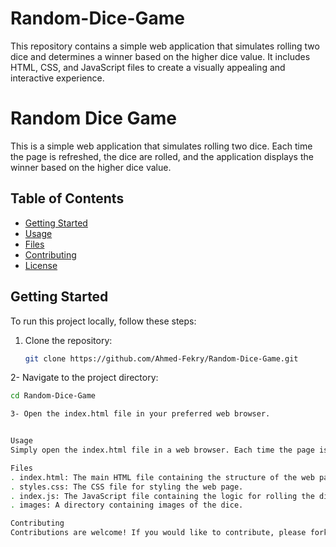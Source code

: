 # Random-Dice-Game
This repository contains a simple web application that simulates rolling two dice and determines a winner based on the higher dice value. It includes HTML, CSS, and JavaScript files to create a visually appealing and interactive experience.

# Random Dice Game

This is a simple web application that simulates rolling two dice. Each time the page is refreshed, the dice are rolled, and the application displays the winner based on the higher dice value.

## Table of Contents
- [Getting Started](#getting-started)
- [Usage](#usage)
- [Files](#files)
- [Contributing](#contributing)
- [License](#license)

## Getting Started

To run this project locally, follow these steps:

1. Clone the repository:
   ```sh
   git clone https://github.com/Ahmed-Fekry/Random-Dice-Game.git

2- Navigate to the project directory:
   ```sh
   cd Random-Dice-Game

3- Open the index.html file in your preferred web browser.


Usage
Simply open the index.html file in a web browser. Each time the page is refreshed, the dice are rolled, and the winner is displayed at the top of the page.

Files
. index.html: The main HTML file containing the structure of the web page.
. styles.css: The CSS file for styling the web page.
. index.js: The JavaScript file containing the logic for rolling the dice and determining the winner.
. images: A directory containing images of the dice.

Contributing
Contributions are welcome! If you would like to contribute, please fork the repository and create a pull request with your changes.

